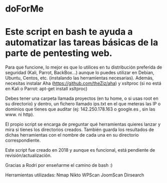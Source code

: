 # doForMe
# Este script en bash te ayuda a automatizar las tareas básicas de la parte de pentesting web.
Para que funcione, lo mejor es que lo utilices en tu distribución preferida de seguridad (Kali, Parrot, BackBox...) aunque lo puedes utilizar en Debian, Ubuntu, Centos, etc. (instalando las herramientas necesarias). Además, necesitas instalar Aha (https://github.com/theZiz/aha) y xsltproc (si no está en Kali o Parrot: apt-get install xsltproc)

Debes tener una carpeta llamada proyectos (en tu home, o si usas root en su directorio) y dentro, un fichero llamado ips.txt en el que meteras las IP o dominios que tienes que auditar (ej: 142.250.178.163 o google.es , sin las www. ni http).

El propio script se encarga de preguntar qué herramientas quieres lanzar y mira si tienes los directorios creados. También guarda los resultados de dichas herramientas con el nombre de cada una en su directorio correspondiente.

Este script fue creado en 2018 y aunque es funcional, está pendiente de revisión/actualización.

Gracias a Rodri por enseñarme el camino de bash :)

Herramientas utilizadas:
Nmap
Nikto
WPScan
JoomScan
Dirsearch
